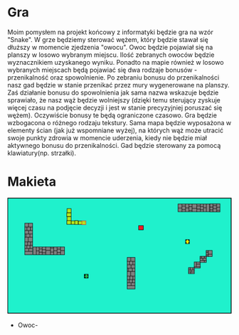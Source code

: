 # Gra
Moim pomysłem na projekt końcowy z informatyki będzie gra na wzór "Snake".
W grze będziemy sterować wężem, który będzie stawał się dłuższy w momencie
zjedzenia "owocu". Owoc będzie pojawiał się na planszy w losowo wybranym miejscu.
Ilość zebranych owoców będzie wyznacznikiem uzyskanego wyniku.
Ponadto na mapie również w losowo wybranych miejscach będą pojawiać się dwa rodzaje bonusów - przenikalność oraz spowolnienie.
Po zebraniu bonusu do przenikalności nasz gad będzie w stanie przenikać przez mury wygenerowane na planszy.
Zaś działanie bonusu do spowolnienia jak sama nazwa wskazuje będzie sprawiało, że nasz wąż będzie wolniejszy (dzięki temu sterujący zyskuje więcej czasu na podjęcie decyzji i jest w stanie precyzyjniej poruszać się wężem). Oczywiście bonusy te będą ograniczone czasowo.
Gra będzie wzbogacona o różnego rodzaju tekstury. Sama mapa będzie wyposażona w elementy ścian (jak już wspomniane wyżej), na których wąż może utracić swoje punkty zdrowia w momencie uderzenia, kiedy nie będzie miał aktywnego bonusu do przenikalności.
Gad będzie sterowany za pomocą klawiatury(np. strzałki).

# Makieta
![Makieta](Snake-makieta.png)
* Owoc-

